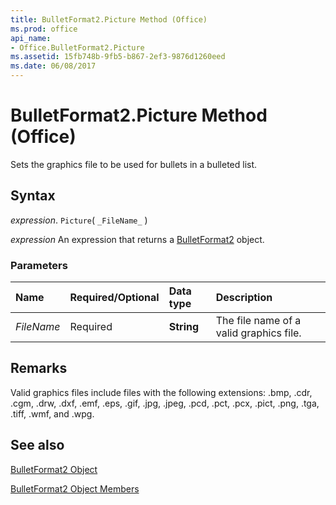 ```yaml
---
title: BulletFormat2.Picture Method (Office)
ms.prod: office
api_name:
- Office.BulletFormat2.Picture
ms.assetid: 15fb748b-9fb5-b867-2ef3-9876d1260eed
ms.date: 06/08/2017
---
```



# BulletFormat2.Picture Method (Office)

Sets the graphics file to be used for bullets in a bulleted list.


## Syntax

 _expression_. `Picture`( `_FileName_` )

 _expression_ An expression that returns a [BulletFormat2](./Office.BulletFormat2.md) object.


### Parameters



|Name|Required/Optional|Data type|Description|
|:-----|:-----|:-----|:-----|
| _FileName_|Required|**String**|The file name of a valid graphics file.|

## Remarks

Valid graphics files include files with the following extensions: .bmp, .cdr, .cgm, .drw, .dxf, .emf, .eps, .gif, .jpg, .jpeg, .pcd, .pct, .pcx, .pict, .png, .tga, .tiff, .wmf, and .wpg.


## See also


[BulletFormat2 Object](Office.BulletFormat2.md)



[BulletFormat2 Object Members](./overview/Library-Reference/bulletformat2-members-office.md)

